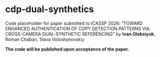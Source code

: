 # cdp-dual-synthetics
Code placeholder for paper submitted to ICASSP 2026:
"TOWARD ENHANCED AUTHENTICATION OF COPY DETECTION PATTERNS VIA CROSS-CAMERA DUAL-SYNTHETIC REFERENCING"
by **Ivan Oleksiyuk**, Roman Chaban, Slava Voloshynovskiy

**The code will be published upon acceptance of the paper.**

